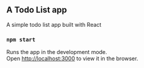## A Todo List app

A simple todo list app built with React

### `npm start`

Runs the app in the development mode.<br>
Open [http://localhost:3000](http://localhost:3000) to view it in the browser.
